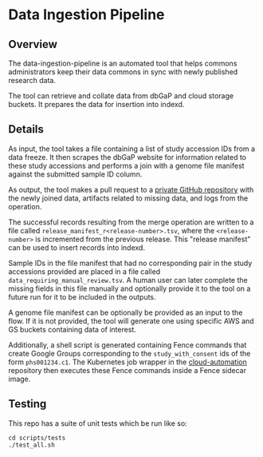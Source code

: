 # Data Ingestion Pipeline

## Overview
The data-ingestion-pipeline is an automated tool that helps commons administrators keep their data commons in sync with newly published research data. 

The tool can retrieve and collate data from dbGaP and cloud storage buckets. It prepares the data for insertion into indexd.

## Details
As input, the tool takes a file containing a list of study accession IDs from a data freeze. It then scrapes the dbGaP website for information related to these study accessions and performs a join with a genome file manifest against the submitted sample ID column.

As output, the tool makes a pull request to a [private GitHub repository](https://github.com/uc-cdis/dataSTAGE-data-ingestion-private) with the newly joined data, artifacts related to missing data, and logs from the operation.

The successful records resulting from the merge operation are written to a file called `release_manifest_r<release-number>.tsv`, where the `<release-number>` is incremented from the previous release. This "release manifest" can be used to insert records into indexd. 

Sample IDs in the file manifest that had no corresponding pair in the study accessions provided are placed in a file called `data_requiring_manual_review.tsv`. A human user can later complete the missing fields in this file manually and optionally provide it to the tool on a future run for it to be included in the outputs.

A genome file manifest can be optionally be provided as an input to the flow. If it is not provided, the tool will generate one using specific AWS and GS buckets containing data of interest. 

Additionally, a shell script is generated containing Fence commands that create Google Groups corresponding to the `study_with_consent` ids of the form `phs001234.c1`. The Kubernetes job wrapper in the [cloud-automation](https://github.com/uc-cdis/cloud-automation/blob/master/kube/services/jobs/data-ingestion-job.yaml) repository then executes these Fence commands inside a Fence sidecar image.


## Testing
This repo has a suite of unit tests which be run like so:

    cd scripts/tests
    ./test_all.sh